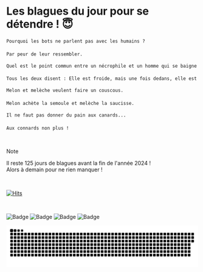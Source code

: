 
<h1>Les blagues du jour pour se détendre ! 😇</h1>

```diff
Pourquoi les bots ne parlent pas avec les humains ?

Par peur de leur ressembler.
```

```diff
Quel est le point commun entre un nécrophile et un homme qui se baigne en Bretagne ?

Tous les deux disent : Elle est froide, mais une fois dedans, elle est bonne.
```

```diff
Melon et melèche veulent faire un couscous.

Melon achète la semoule et melèche la saucisse.
```

```diff
Il ne faut pas donner du pain aux canards...

Aux connards non plus !
```

<br/>

> [!NOTE]
> Il reste 125 jours de blagues avant la fin de l'année 2024 ! <br/>
> Alors à demain pour ne rien manquer !

<br/>


[![Hits](https://hits.seeyoufarm.com/api/count/incr/badge.svg?url=https%3A%2F%2Fgithub.com%2FClems02%2Fhit-counter&count_bg=%23003E80&title_bg=%235C9FE1&icon=powershell.svg&icon_color=%23FFFFFF&title=Visite&edge_flat=false)](https://hits.seeyoufarm.com)


<br/>


![Badge](https://img.shields.io/badge/Last%20updated%20on-white?style=for-the-badge&logo=clockify)   ![Badge](https://img.shields.io/badge/29/08-white?style=for-the-badge) ![Badge](https://img.shields.io/badge/at-white?style=for-the-badge) ![Badge](https://img.shields.io/badge/02:52-white?style=for-the-badge)


<p align="center">
 <img width="1000" src="assets/github-snake.svg" alt="snake"/>
</p>
